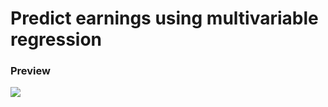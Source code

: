 # Predict earnings using multivariable regression

### Preview

<img src="https://user-images.githubusercontent.com/91461938/200151422-823d87da-16df-4d26-ab54-59f55d6a3b75.png">
